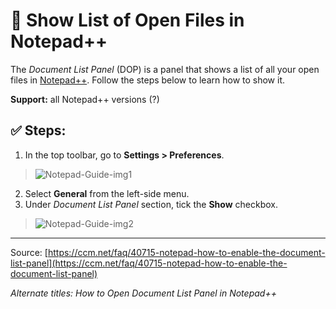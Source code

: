 # 📝 Show List of Open Files in Notepad++

The *Document List Panel* (DOP) is a panel that shows a list of all your open files in [Notepad++](https://notepad-plus-plus.org/). Follow the steps below to learn how to show it.

**Support:** all Notepad++ versions (?)

## ✅ Steps:

1. In the top toolbar, go to **Settings > Preferences**.<br>
> ![Notepad-Guide-img1](https://user-images.githubusercontent.com/75575687/101288587-aafba380-37f7-11eb-97da-11e5846a26f2.png)
2. Select **General** from the left-side menu.
3. Under *Document List Panel* section, tick the **Show** checkbox.<br>
> ![Notepad-Guide-img2](https://user-images.githubusercontent.com/75575687/101288672-24939180-37f8-11eb-99b2-57c532d067c8.png)

----------

Source: [https://ccm.net/faq/40715-notepad-how-to-enable-the-document-list-panel](https://ccm.net/faq/40715-notepad-how-to-enable-the-document-list-panel)

*Alternate titles: How to Open Document List Panel in Notepad++*
